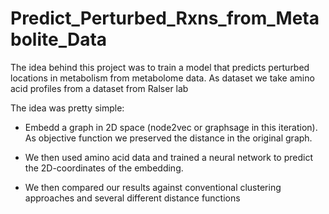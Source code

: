 # Predict_Perturbed_Rxns_from_Metabolite_Data

The idea behind this project was to train a model that predicts perturbed locations in metabolism from metabolome data.
As dataset we take amino acid profiles from a dataset from Ralser lab

The idea was pretty simple:
- Embedd a graph in 2D space (node2vec or graphsage in this iteration). As objective function we preserved the distance in the original graph.
- We then used amino acid data and trained a neural network to predict the 2D-coordinates of the embedding. 

- We then compared our results against conventional clustering approaches and several different distance functions
